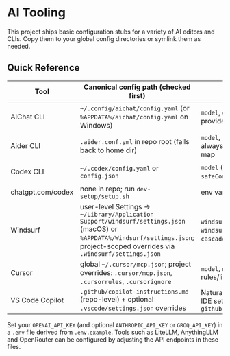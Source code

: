 # AI Tooling

This project ships basic configuration stubs for a variety of AI editors and CLIs. Copy them to your global config directories or symlink them as needed.

## Quick Reference

| Tool | Canonical config path (checked first) | Core keys to set | Bare-bones template (YAML/JSON/MD) |
|------|--------------------------------------|-----------------|-----------------------------------|
| AIChat CLI | `~/.config/aichat/config.yaml` (or `%APPDATA%/aichat/config.yaml` on Windows) | `model`, `openai_api_key`, per-provider blocks | `yaml\nmodel: openai:gpt-4o-mini\nopenai_api_key: \\${OPENAI_API_KEY}\ntemperature: 0.7\nhistory: 10\n` |
| Aider CLI | `.aider.conf.yml` in repo root (falls back to home dir) | `model`, `read` (docs you want always loaded), optional alias map | `yaml\nmodel: gpt-4o-mini\nread: [CONTRIBUTING.md]\nalias:\n  - fast:gpt-4o-mini\n` |
| Codex CLI | `~/.codex/config.yaml` or `config.json` | `model` (or provider), `safeCommands`, `approvalMode` | `yaml\nmodel: openai:gpt-4o-mini\nsafeCommands:\n  - \"npm test\"\napprovalMode: auto-edit\n` |
| chatgpt.com/codex | none in repo; run `dev-setup/setup.sh` | env vars, tooling install | `setup.sh` with installs + `export OPENAI_API_KEY=$SECRET` |
| Windsurf | user-level Settings → `~/Library/Application Support/windsurf/settings.json` (macOS) or `%APPDATA%/Windsurf/settings.json`; project-scoped overrides via `.windsurf/settings.json` | `windsurf.autocompleteSpeed`, `windsurf.autoExecutionPolicy`, `cascade.mcpServers` etc. | `json\n{\n  \"windsurf.autocompleteSpeed\": \"default\",\n  \"cascade.mcpServers\": [\"http://localhost:11434/mcp\"]\n}\n` |
| Cursor | global `~/.cursor/mcp.json`; project overrides: `.cursor/mcp.json`, `.cursorrules`, `.cursorignore` | `model`, `mcpServers`, custom rules/limits | `json\n{\n  \"model\": \"gpt-4o-mini\",\n  \"mcpServers\": [\"http://localhost:11434/mcp\"]\n}\n` |
| VS Code Copilot | `.github/copilot-instructions.md` (repo-level) + optional `.vscode/settings.json` overrides | Natural-language guidelines; IDE settings like `github.copilot.enable` | `# Copilot Instructions\nPrefer functional components; no wildcard TS imports.\n` |

Set your `OPENAI_API_KEY` (and optional `ANTHROPIC_API_KEY` or `GROQ_API_KEY`) in a `.env` file derived from `.env.example`. Tools such as LiteLLM, AnythingLLM and OpenRouter can be configured by adjusting the API endpoints in these files.
